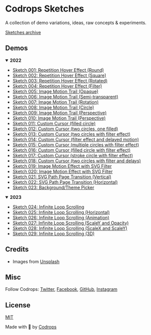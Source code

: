 # Codrops Sketches
A collection of demo variations, ideas, raw concepts &amp; experiments. 

[Sketches archive](https://tympanus.net/codrops/sketches/)

## Demos
<details open>
  <summary><b>2022</b></summary>
  
  - [Sketch 001: Repetition Hover Effect (Round)](https://tympanus.net/Sketches/001-repetition-hover-effect-round/)
  - [Sketch 002: Repetition Hover Effect (Square)](https://tympanus.net/Sketches/002-repetition-hover-effect-square/)
  - [Sketch 003: Repetition Hover Effect (Rotated)](https://tympanus.net/Sketches/003-repetition-hover-effect-rotated/)
  - [Sketch 004: Repetition Hover Effect (Filter)](https://tympanus.net/Sketches/004-repetition-hover-effect-filter/)
  - [Sketch 005: Image Motion Trail (Opaque)](https://tympanus.net/Sketches/005-image-motion-trail-opaque/)
  - [Sketch 006: Image Motion Trail (Semi-transparent)](https://tympanus.net/Sketches/006-image-motion-trail-semitransparent/)
  - [Sketch 007: Image Motion Trail (Rotation)](https://tympanus.net/Sketches/007-image-motion-trail-rotation/)
  - [Sketch 008: Image Motion Trail (Circle)](https://tympanus.net/Sketches/008-image-motion-trail-circle/)
  - [Sketch 009: Image Motion Trail (Perspective)](https://tympanus.net/Sketches/009-image-motion-trail-perspective/)
  - [Sketch 010: Image Motion Trail (Perspective)](https://tympanus.net/Sketches/010-image-motion-trail-perspective/)
  - [Sketch 011: Custom Cursor (filled circle)](https://tympanus.net/Sketches/011-custom-cursor-filled-circle/)
  - [Sketch 012: Custom Cursor (two circles, one filled)](https://tympanus.net/Sketches/012-custom-cursor-two-circles/)
  - [Sketch 013: Custom Cursor (two circles with filter effect)](https://tympanus.net/Sketches/013-custom-cursor-filter/)
  - [Sketch 014: Custom Cursor (filter effect and delayed motion)](https://tympanus.net/Sketches/014-custom-cursor-filter-2/)
  - [Sketch 015: Custom Cursor (multiple circles with filter effect) ](https://tympanus.net/Sketches/015-custom-cursor-filter-3/)
  - [Sketch 016: Custom Cursor (filled circle with filter effect)](https://tympanus.net/Sketches/016-custom-cursor-filter-4/)
  - [Sketch 017: Custom Cursor (stroke circle with filter effect)](https://tympanus.net/Sketches/017-custom-cursor-filter-5/)
  - [Sketch 018: Custom Cursor (two circles with filter and delays)](https://tympanus.net/Sketches/018-custom-cursor-filter-6/)
  - [Sketch 019: Image Motion Effect with SVG Filter](https://tympanus.net/Sketches/019-image-motion-svg-filter/)
  - [Sketch 020: Image Motion Effect with SVG Filter](https://tympanus.net/Sketches/020-image-motion-svg-filter-2/)
  - [Sketch 021: SVG Path Page Transition (Vertical)](https://tympanus.net/Sketches/021-svg-path-page-transition-vertical/)
  - [Sketch 022: SVG Path Page Transition (Horizontal)](https://tympanus.net/Sketches/022-svg-path-page-transition-horizontal/)
  - [Sketch 023: Background/Theme Picker](https://tympanus.net/Sketches/23-theme-picker/)
</details>

<details open>
  <summary><b>2023</b></summary>

  - [Sketch 024: Infinite Loop Scrolling](https://tympanus.net/Sketches/024-infinite-loop-scrolling/)
  - [Sketch 025: Infinite Loop Scrolling (Horizontal)](https://tympanus.net/Sketches/025-infinite-loop-scrolling-horizontal/)
  - [Sketch 026: Infinite Loop Scrolling (Animation)](https://tympanus.net/Sketches/026-infinite-loop-scrolling-animation/)
  - [Sketch 027: Infinite Loop Scrolling (ScaleY and Opacity)](https://tympanus.net/Sketches/027-infinite-loop-scrolling-animation-2/)
  - [Sketch 028: Infinite Loop Scrolling (ScaleX and ScaleY)](https://tympanus.net/Sketches/028-infinite-loop-scrolling-animation-3/)
  - [Sketch 029: Infinite Loop Scrolling (3D)](https://tympanus.net/Sketches/029-infinite-loop-scrolling-animation-4/)
</details>


## Credits

- Images from [Unsplash](https://unsplash.com/)

## Misc

Follow Codrops: [Twitter](http://www.twitter.com/codrops), [Facebook](http://www.facebook.com/codrops), [GitHub](https://github.com/codrops), [Instagram](https://www.instagram.com/codropsss/)

## License
[MIT](LICENSE)

Made with :blue_heart:  by [Codrops](http://www.codrops.com)

